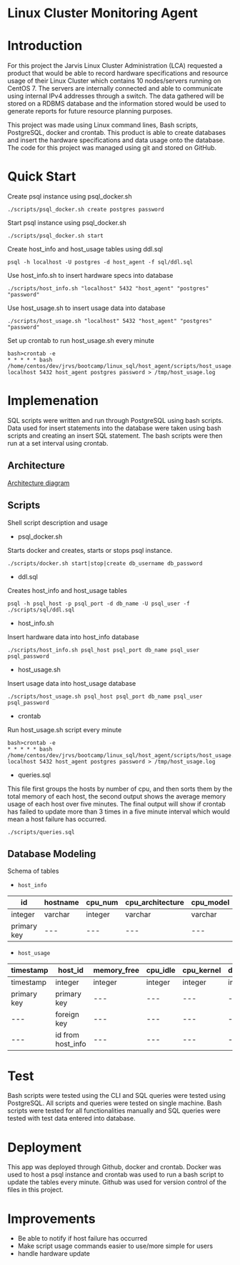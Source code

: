 # Linux Cluster Monitoring Agent
# Introduction
For this project the Jarvis Linux Cluster Administration (LCA) requested a product that would be able to record hardware specifications and resource usage of their Linux Cluster which contains 10 nodes/servers running on CentOS 7. The servers are internally connected and able to communicate using internal IPv4 addresses through a switch. The data gathered will be stored on a RDBMS database and the information stored would be used to generate reports for future resource planning purposes.

This project was made using Linux command lines, Bash scripts, PostgreSQL, docker and crontab. This product is able to create databases and insert the hardware specifications and data usage onto the database. The code for this project was managed using git and stored on GitHub.


# Quick Start
Create psql instance using psql_docker.sh
```
./scripts/psql_docker.sh create postgres password
```
Start psql instance using psql_docker.sh
```
./scripts/psql_docker.sh start
```
Create host_info and host_usage tables using ddl.sql
```
psql -h localhost -U postgres -d host_agent -f sql/ddl.sql
```
Use host_info.sh to insert hardware specs into database
```
./scripts/host_info.sh "localhost" 5432 "host_agent" "postgres" "password"
```
Use host_usage.sh to insert usage data into database
```
./scripts/host_usage.sh "localhost" 5432 "host_agent" "postgres" "password"
```
Set up crontab to run host_usage.sh every minute
```
bash>crontab -e
* * * * * bash /home/centos/dev/jrvs/bootcamp/linux_sql/host_agent/scripts/host_usage.sh localhost 5432 host_agent postgres password > /tmp/host_usage.log
```

# Implemenation
SQL scripts were written and run through PostgreSQL using bash scripts. Data used for insert statements into the database were taken using bash scripts and creating an insert SQL statement. The bash scripts were then run at a set interval using crontab.

## Architecture
[Architecture diagram](./assets/Architecture.drawio.png)

## Scripts
Shell script description and usage
- psql_docker.sh

Starts docker and creates, starts or stops psql instance.
```
./scripts/docker.sh start|stop|create db_username db_password
```
- ddl.sql

Creates host_info and host_usage tables
```
psql -h psql_host -p psql_port -d db_name -U psql_user -f ./scripts/sql/ddl.sql
```
- host_info.sh

Insert hardware data into host_info database
```
./scripts/host_info.sh psql_host psql_port db_name psql_user psql_password
```
- host_usage.sh

Insert usage data into host_usage database
```
./scripts/host_usage.sh psql_host psql_port db_name psql_user psql_password
```
- crontab

Run host_usage.sh script every minute
```
bash>crontab -e
* * * * * bash /home/centos/dev/jrvs/bootcamp/linux_sql/host_agent/scripts/host_usage.sh localhost 5432 host_agent postgres password > /tmp/host_usage.log
```
- queries.sql

This file first groups the hosts by number of cpu, and then sorts them by the total memory of each host, the second output shows the average memory usage of each host over five minutes. The final output will show if crontab has failed to update more than 3 times in a five minute interval which would mean a host failure has occurred.
```
./scripts/queries.sql
```

## Database Modeling
Schema of tables
- `host_info`

|id|hostname|cpu_num|cpu_architecture|cpu_model|cpu_mhz|l2_cache|total_mem|timestamp|
|---|---|---|---|---|---|---|---|---|
|integer|varchar|integer|varchar|varchar|varchar|int|timestamp|
|primary key|---|---|---|---|---|---|---|---|

- `host_usage`

|timestamp|host_id|memory_free|cpu_idle|cpu_kernel|disk_io|disk_available|
|---|---|---|---|---|---|---|
|timestamp|integer|integer|integer|integer|integer|integer|
|primary key|primary key|---|---|---|---|---|
|---|foreign key|---|---|---|---|---|
|---|id from host_info|---|---|---|---|---|

# Test
Bash scripts were tested using the CLI and SQL queries were tested using PostgreSQL. All scripts and queries were tested on single machine. Bash scripts were tested for all functionalities manually and SQL queries were tested with test data entered into database.

# Deployment
This app was deployed through Github, docker and crontab. Docker was used to host a psql instance and crontab was used to run a bash script to update the tables every minute. Github was used for version control of the files in this project.

# Improvements
- Be able to notify if host failure has occurred
- Make script usage commands easier to use/more simple for users
- handle hardware update
